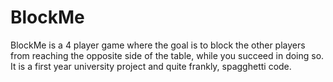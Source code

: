 # BlockMe
BlockMe is a 4 player game where the goal is to block the other players from reaching the opposite side of the table, while you succeed in doing so.  It is a first year university project and quite frankly, spagghetti code.
